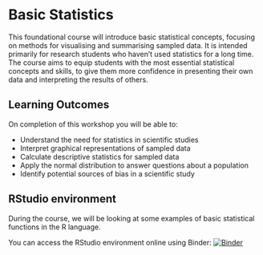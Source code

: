 # Basic Statistics

This foundational course will introduce basic statistical concepts, focusing on methods for visualising and summarising sampled data. It is intended primarily for research students who haven’t used statistics for a long time. The course aims to equip students with the most essential statistical concepts and skills, to give them more confidence in presenting their own data and interpreting the results of others.


## Learning Outcomes

On completion of this workshop you will be able to:

*	Understand the need for statistics in scientific studies
*	Interpret graphical representations of sampled data 
*	Calculate descriptive statistics for sampled data 
*	Apply the normal distribution to answer questions about a population 
*	Identify potential sources of bias in a scientific study

## RStudio environment

During the course, we will be looking at some examples of basic statistical functions in the R language. 

You can access the RStudio environment online using Binder: [![Binder](https://mybinder.org/badge_logo.svg)](https://mybinder.org/v2/gh/johnpinney/basic_statistics/main?urlpath=rstudio)

